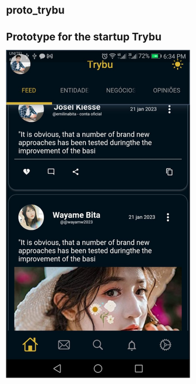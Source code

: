 # proto_trybu
<h1>Prototype for the startup Trybu</h1>
<img src='https://github.com/Katsu-vie/proto_trybu/blob/main/assets/T1.jpeg?raw=true'>
